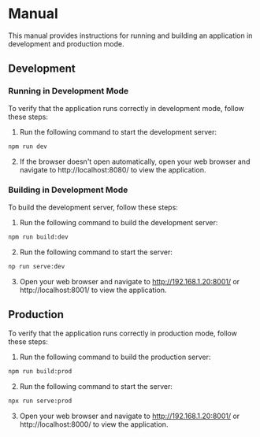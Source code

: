 # Manual
This manual provides instructions for running and building an application in development and production mode.


## Development
### Running in Development Mode
To verify that the application runs correctly in development mode, follow these steps:
1. Run the following command to start the development server:
```bash
npm run dev
```
2. If the browser doesn't open automatically, open your web browser and navigate to http://localhost:8080/ to view the application.

### Building in Development Mode
To build the development server, follow these steps:
1. Run the following command to build the development server:
```bash
npm run build:dev
```
2. Run the following command to start the server:
```bash
np run serve:dev
```
3. Open your web browser and navigate to http://192.168.1.20:8001/ or http://localhost:8001/ to view the application.


## Production
To verify that the application runs correctly in production mode, follow these steps:
1. Run the following command to build the production server:
```bash
npm run build:prod 
```
2. Run the following command to start the server:
```bash
npx run serve:prod
```
3. Open your web browser and navigate to http://192.168.1.20:8001/ or http://localhost:8000/ to view the application.